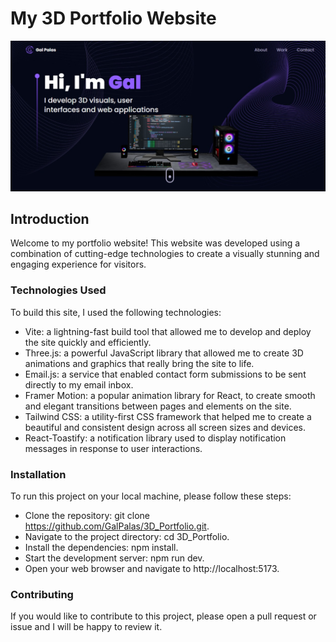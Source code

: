 # My 3D Portfolio Website

![3D Portfolio](https://github.com/GalPalas/3D_Portfolio/blob/master/src/assets/portfolio_image.jpeg?raw=true)

## Introduction
Welcome to my portfolio website! This website was developed using a combination of cutting-edge technologies to create a visually stunning and engaging experience for visitors.

### Technologies Used
To build this site, I used the following technologies:

- Vite: a lightning-fast build tool that allowed me to develop and deploy the site quickly and efficiently.
- Three.js: a powerful JavaScript library that allowed me to create 3D animations and graphics that really bring the site to life.
- Email.js: a service that enabled contact form submissions to be sent directly to my email inbox.
- Framer Motion: a popular animation library for React, to create smooth and elegant transitions between pages and elements on the site.
- Tailwind CSS: a utility-first CSS framework that helped me to create a beautiful and consistent design across all screen sizes and devices.
- React-Toastify: a notification library used to display notification messages in response to user interactions.

### Installation
To run this project on your local machine, please follow these steps:

- Clone the repository: git clone https://github.com/GalPalas/3D_Portfolio.git.
- Navigate to the project directory: cd 3D_Portfolio.
- Install the dependencies: npm install.
- Start the development server: npm run dev.
- Open your web browser and navigate to http://localhost:5173.

### Contributing
If you would like to contribute to this project, please open a pull request or issue and I will be happy to review it.

